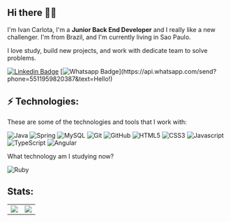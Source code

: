 ## Hi there 📝🚀
I'm Ivan Carlota, I'm a **Junior Back End Developer** and I really like a new challenger. I'm from Brazil, and I'm currently living in Sao Paulo.

I love study, build new projects, and work with dedicate team to solve problems.

[![Linkedin Badge](https://img.shields.io/badge/-LinkedIn-blue?style=flat-square&logo=Linkedin&logoColor=white&link=https://www.linkedin.com/in/ivan-carlota/)](https://www.linkedin.com/in/ivan-carlota/)
[![Whatsapp Badge](https://img.shields.io/badge/-Whatsapp-4CA143?style=flat-square&labelColor=4CA143&logo=whatsapp&logoColor=white&link=https://api.whatsapp.com/send?phone=5511959820387&text=Hello!)](https://api.whatsapp.com/send?phone=5511959820387&text=Hello!)

## ⚡ Technologies:

These are some of the technologies and tools that I work with:

![Java](https://img.shields.io/badge/-Java-007396?style=flat-square&logo=java&logoColor=white)
![Spring](https://img.shields.io/badge/-Spring-6DB33F?style=flat-square&logo=spring&logoColor=white)
![MySQL](https://img.shields.io/badge/-MySQL-4479A1?style=flat-square&logo=mysql&logoColor=white)
![Git](https://img.shields.io/badge/-Git-black?style=flat-square&logo=git)
![GitHub](https://img.shields.io/badge/-GitHub-181717?style=flat-square&logo=github)
![HTML5](https://img.shields.io/badge/-HTML5-dd4b25?style=flat-square&logo=html5&logoColor=white)
![CSS3](https://img.shields.io/badge/-CSS3-0062b0?style=flat-square&logo=css3)
![Javascript](https://img.shields.io/badge/-Javascript-efd81d?style=flat-square&logo=javascript&logoColor=white)
![TypeScript](https://img.shields.io/badge/TypeScript-007ACC?style=flat-square&logo=typescript&logoColor=white)
![Angular](https://img.shields.io/badge/-Angular-DD0031?style=flat-square&logo=angular)

What technology am I studying now?

![Ruby](https://img.shields.io/badge/-RUBY-a91401?style=flat-square&logo=ruby)

## Stats:
<table border="0">
  <tr>
    <td>
      <img src="https://github-readme-stats.vercel.app/api?username=IvanCarlota&show_icons=true&theme=tokyonight">
    </td>
    <td>
      <img src="https://github-readme-stats.vercel.app/api/top-langs/?username=IvanCarlota&hide=html,css&langs_count=10&show&theme=tokyonight&layout=compact">
    </td>  
  </tr>
 </table>





